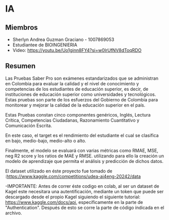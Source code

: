 # IA
## Miembros
- Sherlyn Andrea Guzman Graciano - 1007869053
- Estudiantee de BIOINGENIERIA
- Video: https://youtu.be/Uo1ginn8FY4?si=w0IrUfNV8dToqRDO 


 ## Resumen
Las Pruebas Saber Pro son exámenes estandarizados que se administran en Colombia para evaluar la calidad y el nivel de conocimiento y competencias de los estudiantes de educación superior, es decir, de instituciones de educación superior como universidades y tecnológicos. Estas pruebas son parte de los esfuerzos del Gobierno de Colombia para monitorear y mejorar la calidad de la educación superior en el país.

Estas Pruebas constan cinco componentes genéricos, Inglés, Lectura Crítica, Competencias Ciudadanas, Razonamiento Cuantitativo y Comunicación Escrita.

En este caso, el target es el rendimiento del estudiante el cual se clasifica en bajo, medio-bajo, medio-alto o alto.

Finalmente, el modelo se evaluará con varias métricas como RMAE, MSE, neg R2 score y los ratios de MAE y RMSE. utilizando para ello la creación un modelo de aprendizaje que permita el análisis y predicción de dichos datos. 

El dataset utilizado en éste proyecto fue tomado de :https://www.kaggle.com/competitions/udea-ai4eng-20242/data 


-IMPORTANTE:
Antes de correr éste codigo en colab, al ser un dataset de Kagel este necesitara una autentificación, mediante un token que puede ser descargado desde el propio Kagel siguiendo el siguiente tutorial: https://www.kaggle.com/docs/api, específicamente en la parte de "Authentication". Después de esto se corre la parte de código índicada en el archivo.

